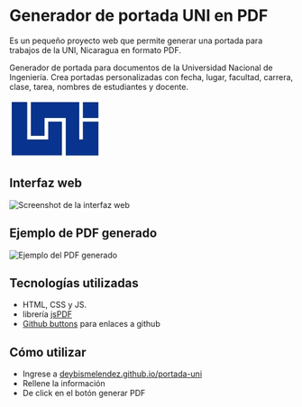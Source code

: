 # Generador de portada UNI en PDF

Es un pequeño proyecto web que permite generar una portada para trabajos de la UNI, Nicaragua en formato PDF.

Generador de portada para documentos de la Universidad Nacional de Ingeniería. Crea portadas personalizadas con fecha, lugar, facultad, carrera, clase, tarea, nombres de estudiantes y docente.

![Logo UNI](/uni_logo.png)

## Interfaz web

![Screenshot de la interfaz web](https://i.postimg.cc/cH8fb5gc/Screenshot-2024-08-28-at-10-47-44-Generador-de-Portada-UNI-PDF.png)

## Ejemplo de PDF generado

![Ejemplo del PDF generado](https://i.postimg.cc/bvtK3mvx/Screenshot-2024-08-28-at-10-48-22-documento-63-pdf.png)

## Tecnologías utilizadas

- HTML, CSS y JS.
- librería [jsPDF](https://github.com/parallax/jsPDF)
- [Github buttons](https://buttons.github.io/) para enlaces a github

## Cómo utilizar

- Ingrese a [deybismelendez.github.io/portada-uni](https://deybismelendez.github.io/portada-uni)
- Rellene la información
- De click en el botón generar PDF